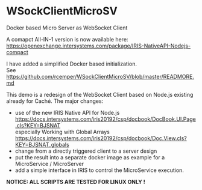 # WSockClientMicroSV
Docker based Micro Server as WebSocket Client  

A comapct All-IN-1 version is now available here:  
https://openexchange.intersystems.com/package/IRIS-NativeAPI-Nodejs-compact

I have added a simplified Docker based initialization.  
See https://github.com/rcemper/WSockClientMicroSV/blob/master/READMORE.md   

This demo is a redesign of the WebSocket Client based on Node.js existing already for Caché.
The major changes:  
- use of the new IRIS Native API for Node.js   
https://docs.intersystems.com/iris20192/csp/docbook/DocBook.UI.Page.cls?KEY=BJSNAT  
    especially Working with Global Arrays  
https://docs.intersystems.com/iris20192/csp/docbook/Doc.View.cls?KEY=BJSNAT_globals  
- change from a directly triggered client to a server design  
- put the result into a separate docker image as example for a MicroService / MicroServer  
- add a simple interface in IRIS to control the MicroService execution.  


__NOTICE: ALL SCRIPTS ARE TESTED FOR LINUX ONLY !__
